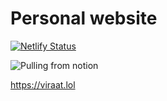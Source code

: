 # Personal website

[![Netlify Status](https://api.netlify.com/api/v1/badges/e3461d39-73f7-4e48-bdca-4f350a4ad147/deploy-status)](https://app.netlify.com/sites/viraatlol/deploys)

![Pulling from notion](https://github.com/viraatdas/viraat.lol/actions/workflows/notion-to-markdown.yml/badge.svg)

https://viraat.lol
